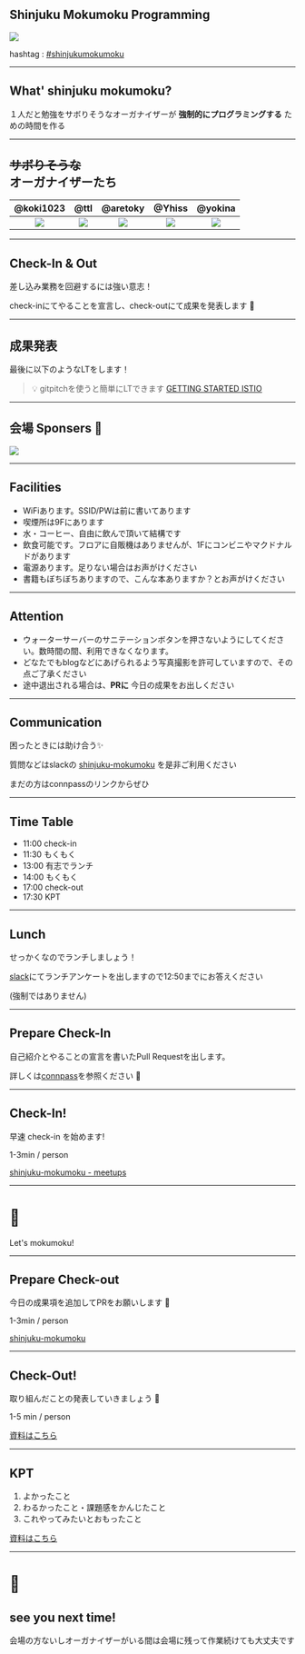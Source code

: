 ## Shinjuku Mokumoku Programming

![](/assets/images/shinjuku-mokumoku-banner.png)

hashtag : [#shinjukumokumoku](https://twitter.com/hashtag/shinjukumokumoku)

---

## What' shinjuku mokumoku?

１人だと勉強をサボりそうなオーガナイザーが **強制的にプログラミングする** ための時間を作る

---

## ~~サボりそうな~~<br>オーガナイザーたち

@koki1023 | @ttl | @aretoky | @Yhiss | @yokina
:---: | :---: | :---: | :---: | :---:
![](https://avatars1.githubusercontent.com/u/28473371?s=100&v=4) | ![](https://avatars3.githubusercontent.com/u/1057490?s=100&v=4) | ![](https://avatars3.githubusercontent.com/u/4887965?s=100&v=4)  | ![](https://avatars2.githubusercontent.com/u/39427270?s=100&v=4) | ![](https://avatars0.githubusercontent.com/u/4452841?s=100&v=4)

---

## Check-In & Out

差し込み業務を回避するには強い意志！

check-inにてやることを宣言し、check-outにて成果を発表します 💪

---

## 成果発表

最後に以下のようなLTをします！

> 💡 gitpitchを使うと簡単にLTできます
> [GETTING STARTED ISTIO](https://gitpitch.com/threetreeslight/slides/master?p=shinjuku-mokumoku/17)

---

## 会場 Sponsers 👏

![](/assets/images/sponsers/repro-logo-colored.png)

---

## Facilities

- WiFiあります。SSID/PWは前に書いてあります
- 喫煙所は9Fにあります
- 水・コーヒー、自由に飲んで頂いて結構です
- 飲食可能です。フロアに自販機はありませんが、1Fにコンビニやマクドナルドがあります
- 電源あります。足りない場合はお声がけください
- 書籍もぼちぼちありますので、こんな本ありますか？とお声がけください

---

## Attention

- ウォーターサーバーのサニテーションボタンを押さないようにしてください。数時間の間、利用できなくなります。
- どなたでもblogなどにあげられるよう写真撮影を許可していますので、その点ご了承ください
- 途中退出される場合は、**PRに** 今日の成果をお出しください

---

## Communication

困ったときには助け合う✨

質問などはslackの [shinjuku-mokumoku](https://shinjuku-mokumoku.slack.com/) を是非ご利用ください

まだの方はconnpassのリンクからぜひ

---

## Time Table

- 11:00 check-in
- 11:30 もくもく
- 13:00 有志でランチ
- 14:00 もくもく
- 17:00 check-out
- 17:30 KPT

---

## Lunch

せっかくなのでランチしましょう！

[slack](https://shinjuku-mokumoku.slack.com/)にてランチアンケートを出しますので12:50までにお答えください

(強制ではありません)

---

## Prepare Check-In

自己紹介とやることの宣言を書いたPull Requestを出します。

詳しくは[connpass](https://shinjuku-moku.connpass.com)を参照ください 🙏

---

## Check-In!

早速 check-in を始めます!

1-3min / person

[shinjuku-mokumoku - meetups](https://github.com/shinjuku-mokumoku/shinjuku-mokumoku/blob/master/meetups)

---

# 💪

Let's mokumoku!

---

## Prepare Check-out

今日の成果項を追加してPRをお願いします 🎉

1-3min / person

[shinjuku-mokumoku](https://github.com/shinjuku-mokumoku/shinjuku-mokumoku)

---

## Check-Out!

取り組んだことの発表していきましょう 👏

1-5 min / person

[資料はこちら](https://github.com/shinjuku-mokumoku/shinjuku-mokumoku/blob/master/meetups)

---

## KPT

1. よかったこと
1. わるかったこと・課題感をかんじたこと
1. これやってみたいとおもったこと

[資料はこちら](https://github.com/shinjuku-mokumoku/shinjuku-mokumoku/blob/master/meetups)

---

# 👋

## see you next time!

会場の方ないしオーガナイザーがいる間は会場に残って作業続けても大丈夫です

